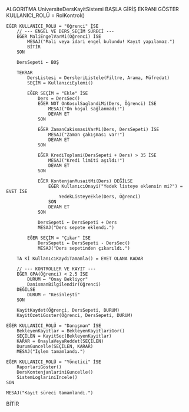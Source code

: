 ALGORITMA UniversiteDersKayitSistemi
    BAŞLA
    GİRİŞ EKRANI GÖSTER
    KULLANICI_ROLÜ = RolKontrol()

    EĞER KULLANICI_ROLÜ = "Öğrenci" İSE
        // --- ENGEL VE DERS SEÇİM SÜRECİ ---
        EĞER MaliEngelVarMi(Öğrenci) İSE
            MESAJ("Mali veya idari engel bulundu! Kayıt yapılamaz.")
            BİTİR
        SON

        DersSepeti ← BOŞ

        TEKRAR
            DersListesi = DersleriListele(Filtre, Arama, Müfredat)
            SEÇİM = KullanıcıEylemi()

            EĞER SEÇİM = "Ekle" İSE
                Ders = DersSec()
                EĞER NOT OnKosulSaglandiMi(Ders, Öğrenci) İSE
                    MESAJ("Ön koşul sağlanmadı!")
                    DEVAM ET
                SON

                EĞER ZamanCakismasiVarMi(Ders, DersSepeti) İSE
                    MESAJ("Zaman çakışması var!")
                    DEVAM ET
                SON

                EĞER KrediToplami(DersSepeti + Ders) > 35 İSE
                    MESAJ("Kredi limiti aşıldı!")
                    DEVAM ET
                SON

                EĞER KontenjanMusaitMi(Ders) DEĞİLSE
                    EĞER KullanıcıOnayi("Yedek listeye eklensin mi?") = EVET İSE
                        YedekListeyeEkle(Ders, Öğrenci)
                    SON
                    DEVAM ET
                SON

                DersSepeti ← DersSepeti + Ders
                MESAJ("Ders sepete eklendi.")

            EĞER SEÇİM = "Çıkar" İSE
                DersSepeti ← DersSepeti - DersSec()
                MESAJ("Ders sepetinden çıkarıldı.")

        TA Kİ KullanıcıKaydıTamamla() = EVET OLANA KADAR

        // --- KONTROLLER VE KAYIT ---
        EĞER GPA(Öğrenci) < 2.5 İSE
            DURUM ← "Onay Bekliyor"
            DanismanBilgilendir(Öğrenci)
        DEĞİLSE
            DURUM ← "Kesinleşti"
        SON

        KayitKaydet(Öğrenci, DersSepeti, DURUM)
        KayitOzetiGoster(Öğrenci, DersSepeti, DURUM)

    EĞER KULLANICI_ROLÜ = "Danışman" İSE
        BekleyenKayitlar = BekleyenKayitlariGor()
        SEÇİLEN = KayitSec(BekleyenKayitlar)
        KARAR = OnaylaVeyaReddet(SEÇİLEN)
        DurumGuncelle(SEÇİLEN, KARAR)
        MESAJ("İşlem tamamlandı.")

    EĞER KULLANICI_ROLÜ = "Yönetici" İSE
        RaporlariGoster()
        DersKontenjanlariniGuncelle()
        SistemLoglariniIncele()
    SON

    MESAJ("Kayıt süreci tamamlandı.")
BİTİR

